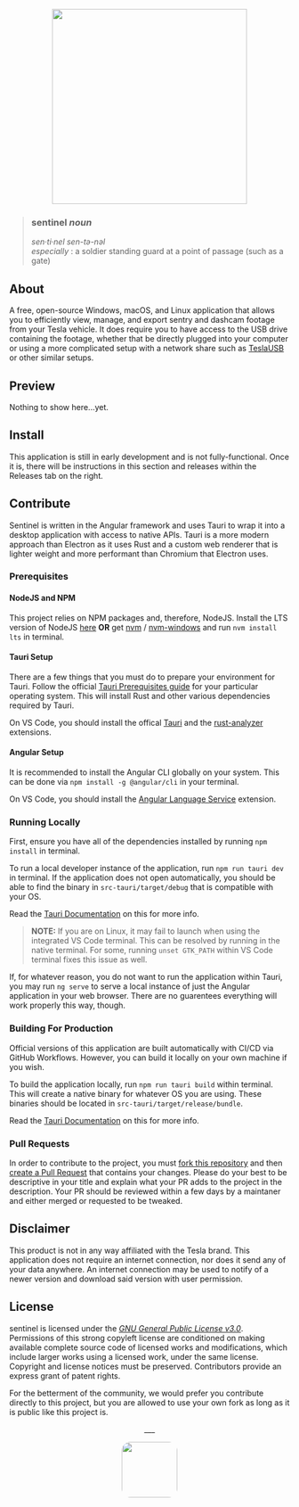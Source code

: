 <p align="center">
    <picture>
        <source media="(prefers-color-scheme: dark)" srcset="https://i.imgur.com/ufQq1Nv.png">
        <source media="(prefers-color-scheme: light)" srcset="https://i.imgur.com/JKk30GC.png">
        <img src="https://i.imgur.com/JKk30GC.png" width="350">
    </picture>
</p>

> ### sentinel _noun_
> _sen·​ti·​nel   sen-tə-nəl_   
> _especially_ : a soldier standing guard at a point of passage (such as a gate)

## About
A free, open-source Windows, macOS, and Linux application that allows you to efficiently view, manage, and export sentry and dashcam footage from your Tesla vehicle. It does require you to have access to the USB drive containing the footage, whether that be directly plugged into your computer or using a more complicated setup with a network share such as [TeslaUSB](https://github.com/cimryan/teslausb) or other similar setups.

## Preview
Nothing to show here...yet.


## Install

This application is still in early development and is not fully-functional. Once it is, there will be instructions in this section and releases within the Releases tab on the right.

## Contribute
Sentinel is written in the Angular framework and uses Tauri to wrap it into a desktop application with access to native APIs. Tauri is a more modern approach than Electron as it uses Rust and a custom web renderer that is lighter weight and more performant than Chromium that Electron uses.

### Prerequisites
#### NodeJS and NPM
This project relies on NPM packages and, therefore, NodeJS. Install the LTS version of NodeJS [here](https://nodejs.org/en) **OR** get [nvm](https://github.com/nvm-sh/nvm#about) / [nvm-windows](https://github.com/coreybutler/nvm-windows#install-nvm-windows) and run `nvm install lts` in terminal.
#### Tauri Setup
There are a few things that you must do to prepare your environment for Tauri. Follow the official [Tauri Prerequisites guide](https://tauri.app/v1/guides/getting-started/prerequisites) for your particular operating system. This will install Rust and other various dependencies required by Tauri.

On VS Code, you should install the offical [Tauri](https://marketplace.visualstudio.com/items?itemName=tauri-apps.tauri-vscode) and the [rust-analyzer](https://marketplace.visualstudio.com/items?itemName=rust-lang.rust-analyzer) extensions.

#### Angular Setup
It is recommended to install the Angular CLI globally on your system. This can be done via `npm install -g @angular/cli` in your terminal. 

On VS Code, you should install the [Angular Language Service](https://marketplace.visualstudio.com/items?itemName=Angular.ng-template) extension.

### Running Locally

First, ensure you have all of the dependencies installed by running `npm install` in terminal.

To run a local developer instance of the application, run `npm run tauri dev` in terminal. If the application does not open automatically, you should be able to find the binary in `src-tauri/target/debug` that is compatible with your OS.

Read the [Tauri Documentation](https://tauri.app/v1/guides/development/development-cycle) on this for more info.

> **NOTE:** If you are on Linux, it may fail to launch when using the integrated VS Code terminal. This can be resolved by running in the native terminal. For some, running `unset GTK_PATH` within VS Code terminal fixes this issue as well.

If, for whatever reason, you do not want to run the application within Tauri, you may run `ng serve` to serve a local instance of just the Angular application in your web browser. There are no guarentees everything will work properly this way, though. 

### Building For Production
Official versions of this application are built automatically with CI/CD via GitHub Workflows. However, you can build it locally on your own machine if you wish.

To build the application locally, run `npm run tauri build` within terminal. This will create a native binary for whatever OS you are using. These binaries should be located in `src-tauri/target/release/bundle`.

Read the [Tauri Documentation](https://tauri.app/v1/guides/building/) on this for more info.

### Pull Requests
In order to contribute to the project, you must [fork this repository](https://github.com/arbitrarydot/sentinel/fork) and then [create a Pull Request](https://github.com/arbitrarydot/sentinel/compare) that contains your changes. Please do your best to be descriptive in your title and explain what your PR adds to the project in the description. Your PR should be reviewed within a few days by a maintaner and either merged or requested to be tweaked.

## Disclaimer
This product is not in any way affiliated with the Tesla brand. This application does not require an internet connection, nor does it send any of your data anywhere. An internet connection may be used to notify of a newer version and download said version with user permission.

## License
sentinel is licensed under the [*GNU General Public License v3.0*](https://choosealicense.com/licenses/lgpl-3.0/). Permissions of this strong copyleft license are conditioned on making available complete source code of licensed works and modifications, which include larger works using a licensed work, under the same license. Copyright and license notices must be preserved. Contributors provide an express grant of patent rights.

For the betterment of the community, we would prefer you contribute directly to this project, but you are allowed to use your own fork as long as it is public like this project is. 

<p align="center">___</p>
<p align="center">
    <img src="https://avatars3.githubusercontent.com/u/39174758?s=400&u=9a2d33f5f3fbdde99fe5de2f5f127063282127cb&v=4" height="100" style="border-radius: 16px"><br>
    <picture>
        <source media="(prefers-color-scheme: dark)" srcset="https://ar.bitrary.dev/assets/arbitrary-white.png">
        <source media="(prefers-color-scheme: light)" srcset="https://ar.bitrary.dev/assets/arbitrary-dark.png">
        <img src="https://ar.bitrary.dev/assets/arbitrary-dark.png" height="16px" style="margin-top: 16px">
    </picture>
</p>
